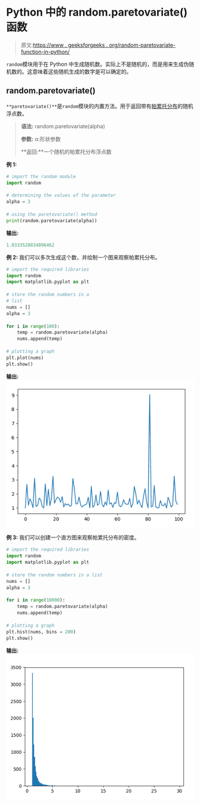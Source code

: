 # Python 中的 random.paretovariate()函数

> 原文:[https://www . geeksforgeeks . org/random-paretovariate-function-in-python/](https://www.geeksforgeeks.org/random-paretovariate-function-in-python/)

`random`模块用于在 Python 中生成随机数。实际上不是随机的，而是用来生成伪随机数的。这意味着这些随机生成的数字是可以确定的。

## random.paretovariate()

`**paretovariate()**`是`random`模块的内置方法。用于返回带有[帕累托分布](https://en.wikipedia.org/wiki/Pareto_distribution)的随机浮点数。

> **语法:** random.paretovariate(alpha)
> 
> **参数:**
> α:形状参数
> 
> **返回:**一个随机的帕累托分布浮点数

**例 1:**

```py
# import the random module
import random

# determining the values of the parameter
alpha = 3

# using the paretovariate() method
print(random.paretovariate(alpha))
```

**输出:**

```py
1.0333528834896462
```

**例 2:** 我们可以多次生成这个数，并绘制一个图来观察帕累托分布。

```py
# import the required libraries 
import random 
import matplotlib.pyplot as plt 

# store the random numbers in a  
# list 
nums = [] 
alpha = 3

for i in range(100): 
    temp = random.paretovariate(alpha)
    nums.append(temp) 

# plotting a graph 
plt.plot(nums) 
plt.show()
```

**输出:**
![](img/1b6ce2ada1ca983ef5d138b5c7b49eb8.png)

**例 3:** 我们可以创建一个直方图来观察帕累托分布的密度。

```py
# import the required libraries 
import random 
import matplotlib.pyplot as plt 

# store the random numbers in a list 
nums = [] 
alpha = 3

for i in range(10000): 
    temp = random.paretovariate(alpha) 
    nums.append(temp) 

# plotting a graph 
plt.hist(nums, bins = 200) 
plt.show()
```

**输出:**
![](img/1a1999df008f7e9189080f0097e02369.png)